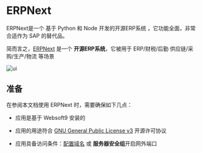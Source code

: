 # ERPNext

ERPNext是一个 基于 Python 和 Node 开发的开源ERP系统 ，它功能全面，非常合适作为 SAP 的替代品。

简而言之，[ERPNext](https://erpnext.com/) 是一个 **开源ERP系统**，它被用于 ERP/财税/后勤 供应链/采购/生产/物流  等场景


![ui](http://libs.websoft9.com/Websoft9/DocsPicture/en/erpnext/erpnext-adminui-websoft9.png)


## 准备

在参阅本文档使用 ERPNext 时，需要确保如下几点：

- 应用是基于 Websoft9 安装的

- 应用的用途符合 [GNU General Public  License v3](https://opensource.org/licenses/GPL-3.0) 开源许可协议

- 应用具备访问条件：[配置域名](./guide/appsetdomain) 或 **服务器安全组**开启网外端口